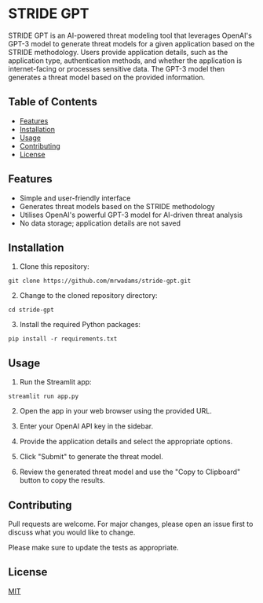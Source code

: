 # STRIDE GPT

STRIDE GPT is an AI-powered threat modeling tool that leverages OpenAI's GPT-3 model to generate threat models for a given application based on the STRIDE methodology. Users provide application details, such as the application type, authentication methods, and whether the application is internet-facing or processes sensitive data. The GPT-3 model then generates a threat model based on the provided information.

## Table of Contents
- [Features](#features)
- [Installation](#installation)
- [Usage](#usage)
- [Contributing](#contributing)
- [License](#license)

## Features
- Simple and user-friendly interface
- Generates threat models based on the STRIDE methodology
- Utilises OpenAI's powerful GPT-3 model for AI-driven threat analysis
- No data storage; application details are not saved

## Installation

1. Clone this repository:

```
git clone https://github.com/mrwadams/stride-gpt.git
```

2. Change to the cloned repository directory:

```
cd stride-gpt
```

3. Install the required Python packages:

```
pip install -r requirements.txt
```

## Usage

1. Run the Streamlit app:

```
streamlit run app.py
```

2. Open the app in your web browser using the provided URL.

3. Enter your OpenAI API key in the sidebar.

4. Provide the application details and select the appropriate options.

5. Click "Submit" to generate the threat model.

6. Review the generated threat model and use the "Copy to Clipboard" button to copy the results.

## Contributing

Pull requests are welcome. For major changes, please open an issue first to discuss what you would like to change.

Please make sure to update the tests as appropriate.

## License

[MIT](https://choosealicense.com/licenses/mit/)